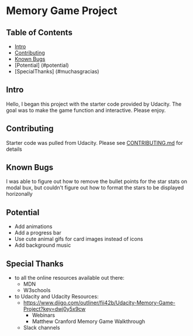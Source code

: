 # Memory Game Project

## Table of Contents

* [Intro](#intro)
* [Contributing](#contributing)
* [Known Bugs](#knownbugs)
* [Potential] (#potential)
* [SpecialThanks] (#muchasgracias)

## Intro

Hello, I began this project with the starter code provided by Udacity. The goal was to make the game function and interactive. Please enjoy.

## Contributing

Starter code was pulled from Udacity. Please see [CONTRIBUTING.md](CONTRIBUTING.md) for details

## Known Bugs

I was able to figure out how to remove the bullet points for the star stats on modal bux, but couldn't figure out how to format the stars to be displayed horizonally

## Potential

- Add animations
- Add a progress bar
- Use cute animal gifs for card images instead of icons
- Add background music

## Special Thanks

- to all the online resources available out there:
    - MDN
    - W3schools
- to Udacity and Udacity Resources:
    - https://www.diigo.com/outliner/fii42b/Udacity-Memory-Game-Project?key=dwj0y5x9cw
        - Webinars
        - Matthew Cranford Memory Game Walkthrough
    - Slack channels
